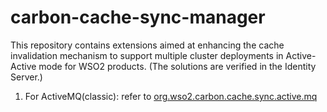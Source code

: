 # carbon-cache-sync-manager
This repository contains extensions aimed at enhancing the cache invalidation mechanism to support multiple cluster deployments in Active-Active mode for WSO2 products. (The solutions are verified in the Identity Server.)

1. For ActiveMQ(classic): refer to [org.wso2.carbon.cache.sync.active.mq](components/active-mq-support/org.wso2.carbon.cache.sync.active.mq/README.md)